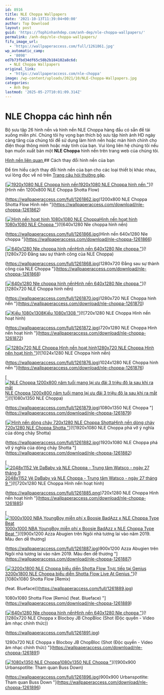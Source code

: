```yaml
---
id: 8916
title: NLE Choppa Wallpapers
date: '2021-10-13T11:39:04+00:00'
author: Top Download
layout: post
guid: 'https://Tophinhanhdep.com/anh-dep/nle-choppa-wallpapers/'
permalink: /anh-dep/nle-choppa-wallpapers/
fifu_image_url:
  - 'https://wallpaperaccess.com/full/1261861.jpg'
wp_automatic_camp:
  - '8098'
ed7b73fbd34df65c58b2b184102a8c6d:
  - NLE Choppa Wallpapers
original_link:
  - 'https://wallpaperaccess.com/nle-choppa'
image: /wp-content/uploads/2021/10/NLE-Choppa-Wallpapers.jpg
categories:
  - Ảnh Đẹp
lastmod: '2025-05-27T10:01:09.314Z'
---
```

# NLE Choppa các hình nền

Bộ sưu tập 26 hình nền và hình nền NLE Choppa hàng đầu có sẵn để tải xuống miễn phí. Chúng tôi hy vọng bạn thích bộ sưu tập hình ảnh HD ngày càng tăng của chúng tôi để sử dụng làm hình nền hoặc màn hình chính cho điện thoại thông minh hoặc máy tính của bạn. Vui lòng liên hệ chúng tôi nếu bạn muốn xuất bản một **NLE Choppa** hình nền trên trang web của chúng tôi.

[Hình nền liên quan ](#related) ## Cách thay đổi hình nền của bạn

Để tìm hiểu cách thay đổi hình nền của bạn cho các loại thiết bị khác nhau, vui lòng đọc về nó trên [Trang câu hỏi thường gặp](https://tophinhanhdep.com/faq/).

  
[[![1920x1080 NLE Choppa hình nền](https://wallpaperaccess.com/full/1261861.jpg)1920x1080 NLE Choppa hình nền "](https://wallpaperaccess.com/download/nle-choppa-1261861)](![Hình nền 1200x800 NLE Choppa Shotta Flow)

(https://wallpaperaccess.com/full/1261862.jpg)1200x800 NLE Choppa Shotta Flow Hình nền "](https://wallpaperaccess.com/download/nle-choppa-1261862)

[[![Hình nền hoạt hình 1080x1080 NLE Choppa](https://wallpaperaccess.com/full/1261863.jpg)Hình nền hoạt hình 1080x1080 NLE Choppa "](https://wallpaperaccess.com/download/nle-choppa-1261863)](![640x1280 Nle choppa hình nền)

(https://wallpaperaccess.com/full/1261866.jpg)Hình nền 640x1280 Nle choppa "](https://wallpaperaccess.com/download/nle-choppa-1261866)

[[![640x1280 Nle choppa hình nền](https://wallpaperaccess.com/full/1261867.jpg)Hình nền 640x1280 Nle choppa "](https://wallpaperaccess.com/download/nle-choppa-1261867)](![1280x720 Đằng sau sự thành công của NLE Choppa)

(https://wallpaperaccess.com/full/1261868.jpg)1280x720 Đằng sau sự thành công của NLE Choppa "](https://wallpaperaccess.com/download/nle-choppa-1261868)

[[![640x1280 Nle choppa hình nền](https://wallpaperaccess.com/full/1261869.jpg)Hình nền 640x1280 Nle choppa "](https://wallpaperaccess.com/download/nle-choppa-1261869)](![1280x720 NLE Choppa hình nền)

(https://wallpaperaccess.com/full/1261870.jpg)1280x720 NLE Choppa hình nền "](https://wallpaperaccess.com/download/nle-choppa-1261870)

[[![Kiểu 1080x1308](https://wallpaperaccess.com/full/1261871.jpg)Kiểu 1080x1308 "](https://wallpaperaccess.com/download/nle-choppa-1261871)](![720x1280 NLE Choppa Hình nền hoạt hình)

(https://wallpaperaccess.com/full/1261872.jpg)720x1280 NLE Choppa Hình nền hoạt hình "](https://wallpaperaccess.com/download/nle-choppa-1261872)

[[![1280x720 NLE Choppa Hình nền hoạt hình](https://wallpaperaccess.com/full/1261874.jpg)1280x720 NLE Choppa Hình nền hoạt hình "](https://wallpaperaccess.com/download/nle-choppa-1261874)](![1024x1280 NLE Choppa hình nền)

(https://wallpaperaccess.com/full/1261876.jpg)1024x1280 NLE Choppa hình nền "](https://wallpaperaccess.com/download/nle-choppa-1261876)

[[![NLE Choppa 1200x800 năm tuổi mang lại ưu đãi 3 triệu đô la sau khi ra mắt](https://wallpaperaccess.com/full/1261878.jpg)NLE Choppa 1200x800 năm tuổi mang lại ưu đãi 3 triệu đô la sau khi ra mắt "](https://wallpaperaccess.com/download/nle-choppa-1261878)](![1080x1350 NLE Choppa)

(https://wallpaperaccess.com/full/1261879.jpg)1080x1350 NLE Choppa "](https://wallpaperaccess.com/download/nle-choppa-1261879)

[[![Hình nền dòng chảy 720x1280 NLE Choppa Shotta](https://wallpaperaccess.com/full/1261881.png)Hình nền dòng chảy 720x1280 NLE Choppa Shotta "](https://wallpaperaccess.com/download/nle-choppa-1261881)](![1920x1080 NLE Choppa phá vỡ ý nghĩa của dòng chảy Shotta)

(https://wallpaperaccess.com/full/1261882.jpg)1920x1080 NLE Choppa phá vỡ ý nghĩa của dòng chảy Shotta "](https://wallpaperaccess.com/download/nle-choppa-1261882)

[[![2048x1152 Vé DaBaby và NLE Choppa - Trung tâm Watsco - ngày 27 tháng 9](https://wallpaperaccess.com/full/1261884.jpg)2048x1152 Vé DaBaby và NLE Choppa - Trung tâm Watsco - ngày 27 tháng 9 "](https://wallpaperaccess.com/download/nle-choppa-1261884)](![720x1280 NLE Choppa Hình nền hoạt hình)

(https://wallpaperaccess.com/full/1261885.png)720x1280 NLE Choppa Hình nền hoạt hình "](https://wallpaperaccess.com/download/nle-choppa-1261885)

[[![1000x1000 NBA YoungBoy miễn phí x Boosie BadAzz x NLE Choppa Type Beat](https://wallpaperaccess.com/full/1261886.jpg)1000x1000 NBA YoungBoy miễn phí x Boosie BadAzz x NLE Choppa Type Beat "](https://wallpaperaccess.com/download/nle-choppa-1261886)](![900x1200 Azza Abugien trên Ngôi nhà tương lai vào năm 2019. Màu đen dễ thương)

(https://wallpaperaccess.com/full/1261887.jpg)900x1200 Azza Abugien trên Ngôi nhà tương lai vào năm 2019. Màu đen dễ thương "](https://wallpaperaccess.com/download/nle-choppa-1261887)

[[![3200x1800 NLE Choppa biểu diễn Shotta Flow Trực tiếp tại Genius](https://wallpaperaccess.com/full/1261888.jpg)3200x1800 NLE Choppa biểu diễn Shotta Flow Live At Genius "](https://wallpaperaccess.com/download/nle-choppa-1261888)](![1080x1080 Shotta Flow [Remix)

 (feat. Blueface)](https://wallpaperaccess.com/full/1261889.jpg)

1080x1080 Shotta Flow \[Remix\] (feat. Blueface) "](https://wallpaperaccess.com/download/nle-choppa-1261889)

[[![640x1280 Nle choppa hình nền](https://wallpaperaccess.com/full/1261890.jpg)Hình nền 640x1280 Nle choppa "](https://wallpaperaccess.com/download/nle-choppa-1261890)](![1280x720 NLE Choppa x Blocboy JB ChopBloc (Shot (Độc quyền - Video âm nhạc chính thức))

(https://wallpaperaccess.com/full/1261891.jpg)

1280x720 NLE Choppa x Blocboy JB ChopBloc (Shot (Độc quyền - Video âm nhạc chính thức) "](https://wallpaperaccess.com/download/nle-choppa-1261891)

[[![1080x1350 NLE Choppa](https://wallpaperaccess.com/full/1261895.jpg)1080x1350 NLE Choppa "](https://wallpaperaccess.com/download/nle-choppa-1261895)](![900x900 Urbanspotlite: Tham quan Buss Down)

(https://wallpaperaccess.com/full/1261896.jpg)900x900 Urbanspotlite: Tham quan Buss Down "](https://wallpaperaccess.com/download/nle-choppa-1261896)
